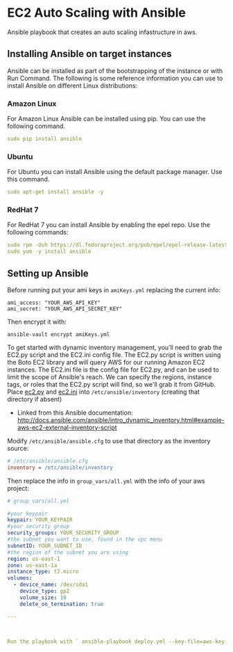 # EC2 Auto Scaling with Ansible
Ansible playbook that creates an auto scaling infastructure in aws. 

## Installing Ansible on target instances

Ansible can be installed as part of the bootstrapping of the instance or with Run Command. The following is some reference information you can use to install Ansible on different Linux distributions:

### Amazon Linux
For Amazon Linux Ansible can be installed using pip. You can use the following command.
```yaml
sudo pip install ansible
```
### Ubuntu
For Ubuntu you can install Ansible using the default package manager. Use this command.
```yaml
sudo apt-get install ansible -y
```
### RedHat 7
For RedHat 7 you can install Ansible by enabling the epel repo. Use the following commands:
```yaml
sudo rpm -Uvh https://dl.fedoraproject.org/pub/epel/epel-release-latest-7.noarch.rpm
sudo yum -y install ansible
```

## Setting up Ansible    


Before running put your ami keys in `amiKeys.yml` replacing the current info:

    ami_access: "YOUR_AWS_API_KEY"
    ami_secret: "YOUR_AWS_API_SECRET_KEY"

Then encrypt it with:

    ansible-vault encrypt amiKeys.yml

To get started with dynamic inventory management, you’ll need to grab the EC2.py script and the EC2.ini config file.
The EC2.py script is written using the Boto EC2 library and will query AWS for our running Amazon EC2 instances. The EC2.ini file is the config file for EC2.py, and can be used to limit the scope of Ansible's reach. We can specify the regions, instance tags, or roles that the EC2.py script will find, so we'll grab it from GitHub.
Place [ec2.py](https://raw.githubusercontent.com/ansible/ansible/devel/contrib/inventory/ec2.py) and [ec2.ini](https://raw.githubusercontent.com/ansible/ansible/devel/contrib/inventory/ec2.ini) into `/etc/ansible/inventory` (creating that directory if absent)
* Linked from this Ansible documentation: http://docs.ansible.com/ansible/intro_dynamic_inventory.html#example-aws-ec2-external-inventory-script

Modify `/etc/ansible/ansible.cfg` to use that directory as the inventory source:

```ini
# /etc/ansible/ansible.cfg
inventory = /etc/ansible/inventory
```
    
Then replace the info in `group_vars/all.yml` with the info of your aws project:


```yaml
# group_vars/all.yml

#your keypair
keypair: YOUR_KEYPAIR
#your security group
security_groups: YOUR_SECURITY_GROUP
#the subnet you want to use, found in the vpc menu
subnetID: YOUR_SUBNET_ID
#the region of the subnet you are using
region: us-east-1
zone: us-east-1a
instance_type: t2.micro
volumes:
  - device_name: /dev/sda1
    device_type: gp2
    volume_size: 10
    delete_on_termination: true
```

```yaml
---



Run the playbook with ` ansible-playbook deploy.yml --key-file=aws-key.pem --ask-vault-pass -e group_name= -vv`
